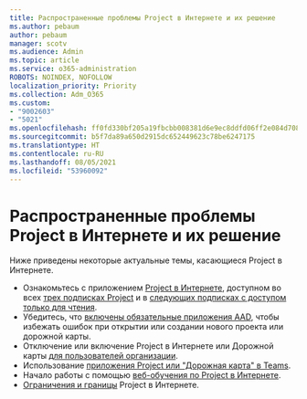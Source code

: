 ```yaml
---
title: Распространенные проблемы Project в Интернете и их решение
ms.author: pebaum
author: pebaum
manager: scotv
ms.audience: Admin
ms.topic: article
ms.service: o365-administration
ROBOTS: NOINDEX, NOFOLLOW
localization_priority: Priority
ms.collection: Adm_O365
ms.custom:
- "9002603"
- "5021"
ms.openlocfilehash: ff0fd330bf205a19fbcbb008381d6e9ec8ddfd06ff2e084d708cffac9f16f079
ms.sourcegitcommit: b5f7da89a650d2915dc652449623c78be6247175
ms.translationtype: HT
ms.contentlocale: ru-RU
ms.lasthandoff: 08/05/2021
ms.locfileid: "53960092"
---
```

# <a name="project-for-the-web-common-issues-and-resolutions"></a>Распространенные проблемы Project в Интернете и их решение

Ниже приведены некоторые актуальные темы, касающиеся Project в Интернете.

- Ознакомьтесь с приложением [Project в Интернете](https://support.microsoft.com/office/what-is-project-for-the-web-c19b2421-3c9d-4037-97c6-f66b6e1d2eb5), доступном во всех [трех подписках Project](https://products.office.com/project/compare-microsoft-project-management-software) и в [следующих подписках с доступом только для чтения](https://docs.microsoft.com/project-for-the-web/office-365-user-view-access-to-project-and-roadmap).
- Убедитесь, что [включены обязательные приложения AAD](https://techcommunity.microsoft.com/t5/project-support-blog/roadmap-have-you-disabled-some-necessary-services/ba-p/815067), чтобы избежать ошибок при открытии или создании нового проекта или дорожной карты.
- Отключение или включение Project в Интернете или Дорожной карты [для пользователей организации](https://docs.microsoft.com/project-for-the-web/turn-project-for-the-web-off).
- Использование [приложения Project или "Дорожная карта" в Teams](https://support.microsoft.com/office/2dc584e6-2f6c-4e2d-9008-0b3f6845eb52).
- Начало работы с помощью [веб-обучения по Project в Интернете](https://support.office.com/article/50bf3e29-0f0d-4b7a-9d2c-7c78389b67ad).
- [Ограничения и границы](https://docs.microsoft.com/project-for-the-web/project-for-the-web-limits-and-boundaries) Project в Интернете.
